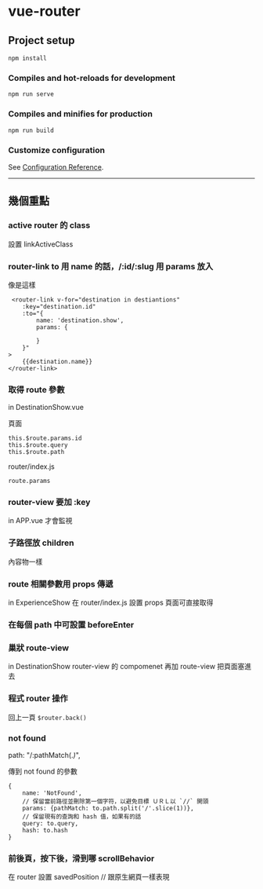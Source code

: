 # vue-router

## Project setup
```
npm install
```

### Compiles and hot-reloads for development
```
npm run serve
```

### Compiles and minifies for production
```
npm run build
```

### Customize configuration
See [Configuration Reference](https://cli.vuejs.org/config/).

---

## 幾個重點
### active router 的 class
設置 linkActiveClass

### router-link  to 用 name 的話，/:id/:slug 用 params 放入
像是這樣
```
 <router-link v-for="destination in destiantions" 
    :key="destination.id"
    :to="{
        name: 'destination.show',
        params: {
            
        }
    }" 
>
    {{destination.name}}
</router-link>
```

### 取得 route 參數  
in DestinationShow.vue

頁面
```
this.$route.params.id
this.$route.query
this.$route.path
```

router/index.js 
```
route.params
```

### router-view 要加 :key  
in APP.vue
才會監視

### 子路徑放 children
內容物一樣

### route 相關參數用 props 傳遞   
in ExperienceShow
在 router/index.js 設置 props 
頁面可直接取得

### 在每個 path 中可設置 beforeEnter

### 巢狀 route-view  
in DestinationShow
router-view 的 compomenet 再加 route-view
把頁面塞進去

### 程式 router 操作
回上一頁  `$router.back()`

### not found 
path: "/:pathMatch(.*)*",

傳到 not found 的參數
```
{
    name: 'NotFound',
    // 保留當前路徑並刪除第一個字符，以避免目標 ＵＲＬ以 `//` 開頭
    params: {pathMatch: to.path.split('/'.slice(1))},
    // 保留現有的查詢和 hash 值，如果有的話
    query: to.query,
    hash: to.hash
}
```

### 前後頁，按下後，滑到哪 scrollBehavior
在 router 設置
savedPosition // 跟原生網頁一樣表現


